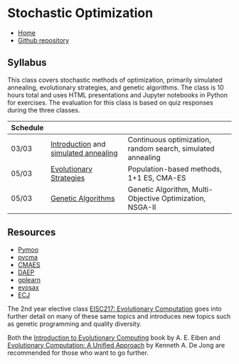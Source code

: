 # Stochastic Optimization

* [Home](https://supaerodatascience.github.io/stochastic/)
* [Github repository](https://github.com/SupaeroDataScience/stochastic/)

## Syllabus

This class covers stochastic methods of optimization, primarily simulated
annealing, evolutionary strategies, and genetic algorithms. The class is 10
hours total and uses HTML presentations and Jupyter notebooks in Python for
exercises. The evaluation for this class is based on quiz responses during the
three classes.

Schedule | | |
| --- | --- | --- |
03/03 | [Introduction](0_intro.html) and [simulated annealing](1_sa.html) | Continuous optimization, random search, simulated annealing |
05/03 | [Evolutionary Strategies](2_es.html) | Population-based methods, 1+1 ES, CMA-ES |
05/03 | [Genetic Algorithms](3_ga.html) | Genetic Algorithm, Multi-Objective Optimization, NSGA-II |

## Resources

+ [Pymoo](https://pymoo.org/)
+ [pycma](https://github.com/CMA-ES/pycma)
+ [CMAES](https://github.com/CyberAgentAILab/cmaes)
+ [DAEP](https://github.com/DEAP/deap)
+ [gplearn](https://gplearn.readthedocs.io/en/stable/)
+ [evosax](https://github.com/RobertTLange/evosax)
+ [ECJ](https://cs.gmu.edu/~eclab/projects/ecj/)

The 2nd year elective class [EISC217: Evolutionary
Computation](https://d9w.github.io/evolution/) goes into further detail on many
of these same topics and introduces new topics such as genetic programming and
quality diversity.

Both the [Introduction to Evolutionary
Computing](https://link.springer.com/book/10.1007/978-3-662-44874-8) book by A.
E. Eiben and [Evolutionary Computation: A Unified Approach](https://mitpress.mit.edu/9780262529600/evolutionary-computation/) by Kenneth A. De Jong are recommended for those who want to go further.